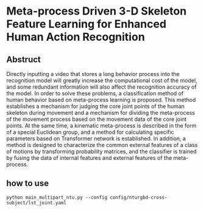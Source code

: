 # Meta-process Driven 3-D Skeleton Feature Learning for Enhanced Human Action Recognition

## Abstruct
Directly inputting a video that stores a long behavior process into the recognition model will greatly increase the computational cost of the model, and some redundant information will also affect the recognition accuracy of the model. In order to solve these problems, a classification method of human behavior based on meta-process learning is proposed. This method establishes a mechanism for judging the core joint points of the human skeleton during movement and a mechanism for dividing the meta-process of the movement process based on the movement data of the core joint points. At the same time, a kinematic meta-process is described in the form of a special Euclidean group, and a method for calculating specific parameters based on Transformer network is established. In addition, a method is designed to characterize the common external features of a class of motions by transforming probability matrices, and the classifier is trained by fusing the data of internal features and external features of the meta-process.

## how to use
```
python main_multipart_ntu.py --config config/nturgbd-cross-subject/lst_joint.yaml
```
